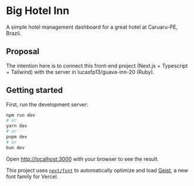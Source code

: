 # Big Hotel Inn

A simple hotel management dashboard for a great hotel at Caruaru-PE, Brazil.

## Proposal

The intention here is to connect this front-end project (Next.js + Typescript + Tailwind) with the server in lucasfp13/guava-inn-20 (Ruby).

## Getting started

First, run the development server:

```bash
npm run dev
# or
yarn dev
# or
pnpm dev
# or
bun dev
```

Open [http://localhost:3000](http://localhost:3000) with your browser to see the result.

This project uses [`next/font`](https://nextjs.org/docs/app/building-your-application/optimizing/fonts) to automatically optimize and load [Geist](https://vercel.com/font), a new font family for Vercel.
